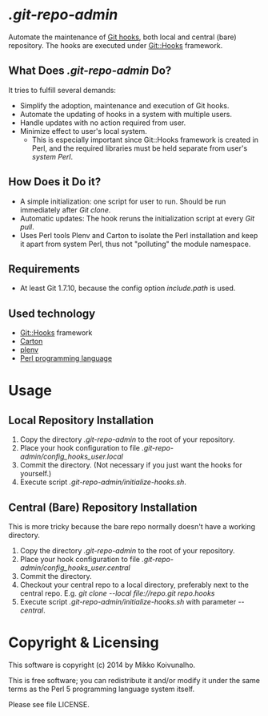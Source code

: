 
# *.git-repo-admin*

Automate the maintenance of [Git hooks](http://git-scm.com/docs/githooks),
both local and central (bare) repository.
The hooks are executed under [Git::Hooks](https://metacpan.org/release/Git-Hooks) framework.

## What Does *.git-repo-admin* Do?

It tries to fulfill several demands:

* Simplify the adoption, maintenance and execution of Git hooks.
* Automate the updating of hooks in a system with multiple users.
* Handle updates with no action required from user.
* Minimize effect to user's local system.
  * This is especially important since Git::Hooks framework is created in Perl,
    and the required libraries must be held separate from user's *system Perl*.

## How Does it Do it?

* A simple initialization: one script for user to run. Should be run immediately after *Git clone*.
* Automatic updates: The hook reruns the initialization script at every *Git pull*.
* Uses Perl tools Plenv and Carton to isolate the Perl installation and keep it apart from system Perl, thus not "polluting" the module namespace.

## Requirements

* At least Git 1.7.10, because the config option *include.path* is used.

## Used technology

* [Git::Hooks](https://metacpan.org/release/Git-Hooks) framework
* [Carton](https://metacpan.org/pod/distribution/Carton/script/carton)
* [plenv](https://github.com/tokuhirom/plenv)
* [Perl programming language](http://www.perl.org)

# Usage

## Local Repository Installation

1. Copy the directory *.git-repo-admin* to the root of your repository.
2. Place your hook configuration to file *.git-repo-admin/config_hooks_user.local*
3. Commit the directory. (Not necessary if you just want the hooks for yourself.)
4. Execute script *.git-repo-admin/initialize-hooks.sh*.

## Central (Bare) Repository Installation

This is more tricky because the bare repo normally doesn't have a working directory.

1. Copy the directory *.git-repo-admin* to the root of your repository.
2. Place your hook configuration to file *.git-repo-admin/config_hooks_user.central*
3. Commit the directory.
4. Checkout your central repo to a local directory, preferably next to the central repo.
E.g. *git clone --local file://repo.git repo.hooks*
5. Execute script *.git-repo-admin/initialize-hooks.sh* with parameter *--central*.

# Copyright & Licensing

This software is copyright (c) 2014 by Mikko Koivunalho.

This is free software; you can redistribute it and/or modify it under
the same terms as the Perl 5 programming language system itself.

Please see file LICENSE.

